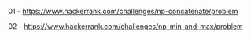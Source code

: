 01 - https://www.hackerrank.com/challenges/np-concatenate/problem

02 - https://www.hackerrank.com/challenges/np-min-and-max/problem
